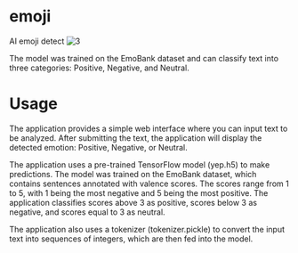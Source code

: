 # emoji
AI emoji detect
![3](https://github.com/shidktbw/emoji/assets/112849918/4e7ab5e1-bdfc-4b94-a067-0d5af8c38835)


The model was trained on the EmoBank dataset and can classify text into three categories: Positive, Negative, and Neutral.

# Usage
The application provides a simple web interface where you can input text to be analyzed. After submitting the text, the application will display the detected emotion: Positive, Negative, or Neutral.

The application uses a pre-trained TensorFlow model (yep.h5) to make predictions. The model was trained on the EmoBank dataset, which contains sentences annotated with valence scores. The scores range from 1 to 5, with 1 being the most negative and 5 being the most positive. The application classifies scores above 3 as positive, scores below 3 as negative, and scores equal to 3 as neutral.

The application also uses a tokenizer (tokenizer.pickle) to convert the input text into sequences of integers, which are then fed into the model.

